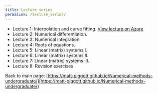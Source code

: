 ```yaml
---
title: Lecture series
permalink: /lecture_series/
---
```


* Lecture 1: Interpolation and curve fitting.
[View lecture on Azure](https://notebooks.azure.com/Matt-Piggott/projects/numerical-methods-lecture-1)
* Lecture 2: Numerical differentiation.
* Lecture 3: Numerical integration.
* Lecture 4: Roots of equations.
* Lecture 5: Linear (matrix) systems I.
* Lecture 6: Linear (matrix) systems II.
* Lecture 7: Linear (matrix) systems III.
* Lecture 8: Revision exercises


Back to main page: [https://matt-piggott.github.io/Numerical-methods-undergraduate/](https://matt-piggott.github.io/Numerical-methods-undergraduate/)
